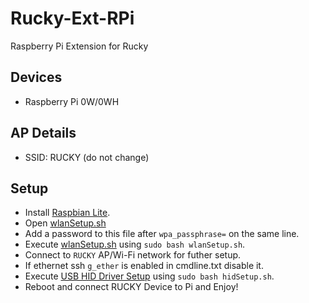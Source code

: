 # Rucky-Ext-RPi
Raspberry Pi Extension for Rucky

## Devices
- Raspberry Pi 0W/0WH

## AP Details
- SSID: RUCKY (do not change)

## Setup
- Install [Raspbian Lite](https://www.raspberrypi.org/downloads/raspbian/).
- Open [wlanSetup.sh](https://raw.githubusercontent.com/mayankmetha/Rucky-Ext-RPi/master/wlanSetup.sh)
- Add a password to this file after `wpa_passphrase=` on the same line.
- Execute [wlanSetup.sh](https://raw.githubusercontent.com/mayankmetha/Rucky-Ext-RPi/master/wlanSetup.sh) using `sudo bash wlanSetup.sh`.
- Connect to `RUCKY` AP/Wi-Fi network for futher setup. 
- If ethernet ssh `g_ether` is enabled in cmdline.txt disable it.
- Execute [USB HID Driver Setup](https://raw.githubusercontent.com/mayankmetha/Rucky-Ext-RPi/master/setupRucky.sh) using `sudo bash hidSetup.sh`.
- Reboot and connect RUCKY Device to Pi and Enjoy!
